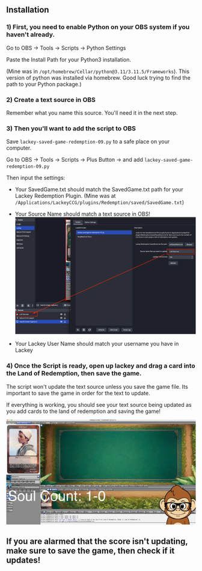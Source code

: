 ## Installation

### 1) First, you need to enable Python on your OBS system if you haven't already.

Go to OBS -> Tools -> Scripts -> Python Settings

Paste the Install Path for your Python3 installation.

(Mine was in `/opt/homebrew/Cellar/python@3.11/3.11.5/Frameworks`). This version of python was installed via homebrew. Good luck trying to find the path to your Python package.)

### 2) Create a text source in OBS
Remember what you name this source. You'll need it in the next step.

### 3) Then you'll want to add the script to OBS

Save `lackey-saved-game-redemption-09.py` to a safe place on your computer.

Go to OBS -> Tools -> Scripts -> Plus Button -> and add `lackey-saved-game-redemption-09.py`

Then input the settings:

- Your SavedGame.txt should match the SavedGame.txt path for your Lackey Redemption Plugin.
(Mine was at `/Applications/LackeyCCG/plugins/Redemption/saved/SavedGame.txt`)

- Your Source Name should match a text source in OBS!
![Alt text](assets/image.png)

- Your Lackey User Name should match your username you have in Lackey

### 4) Once the Script is ready, open up lackey and drag a card into the Land of Redemption, then save the game.

The script won't update the text source unless you save the game file. Its important to save the game in order for the text to update.


If everything is working, you should see your text source being updated as you add cards to the land of redemption and saving the game!

![Alt text](assets/demo-lackey.png)


## If you are alarmed that the score isn't updating, make sure to save the game, then check if it updates!